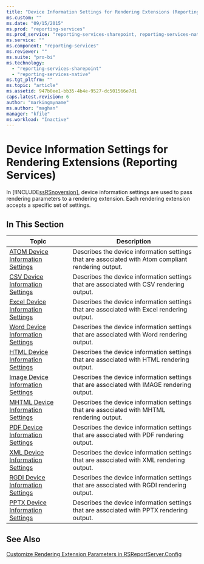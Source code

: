 ```yaml
---
title: "Device Information Settings for Rendering Extensions (Reporting Services) | Microsoft Docs"
ms.custom: ""
ms.date: "09/15/2015"
ms.prod: "reporting-services"
ms.prod_service: "reporting-services-sharepoint, reporting-services-native"
ms.service: ""
ms.component: "reporting-services"
ms.reviewer: ""
ms.suite: "pro-bi"
ms.technology: 
  - "reporting-services-sharepoint"
  - "reporting-services-native"
ms.tgt_pltfrm: ""
ms.topic: "article"
ms.assetid: 947b0ee1-bb35-4b4e-9527-dc501566e7d1
caps.latest.revision: 6
author: "markingmyname"
ms.author: "maghan"
manager: "kfile"
ms.workload: "Inactive"
---
```

# Device Information Settings for Rendering Extensions (Reporting Services)
  In [!INCLUDE[ssRSnoversion](../includes/ssrsnoversion-md.md)], device information settings are used to pass rendering parameters to a rendering extension. Each rendering extension accepts a specific set of settings.  
  
## In This Section  
  
|Topic|Description|  
|-----------|-----------------|  
|[ATOM Device Information Settings](../reporting-services/atom-device-information-settings.md)|Describes the device information settings that are associated with Atom compliant rendering output.|  
|[CSV Device Information Settings](../reporting-services/csv-device-information-settings.md)|Describes the device information settings that are associated with CSV rendering output.|  
|[Excel Device Information Settings](../reporting-services/excel-device-information-settings.md)|Describes the device information settings that are associated with Excel rendering output.|  
|[Word Device Information Settings](../reporting-services/word-device-information-settings.md)|Describes the device information settings that are associated with Word rendering output.|  
|[HTML Device Information Settings](../reporting-services/html-device-information-settings.md)|Describes the device information settings that are associated with HTML rendering output.|  
|[Image Device Information Settings](../reporting-services/image-device-information-settings.md)|Describes the device information settings that are associated with IMAGE rendering output.|  
|[MHTML Device Information Settings](../reporting-services/mhtml-device-information-settings.md)|Describes the device information settings that are associated with MHTML rendering output.|  
|[PDF Device Information Settings](../reporting-services/pdf-device-information-settings.md)|Describes the device information settings that are associated with PDF rendering output.|  
|[XML Device Information Settings](../reporting-services/xml-device-information-settings.md)|Describes the device information settings that are associated with XML rendering output.|  
|[RGDI Device Information Settings](../reporting-services/rgdi-device-information-settings.md)|Describes the device information settings that are associated with RGDI rendering output.|  
|[PPTX Device Information Settings](../reporting-services/pptx-device-information-settings.md)|Describes the device information settings that are associated with PPTX rendering output.|  
  
## See Also  
 [Customize Rendering Extension Parameters in RSReportServer.Config](../reporting-services/customize-rendering-extension-parameters-in-rsreportserver-config.md)  
  
  
